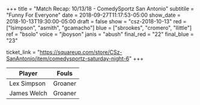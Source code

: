 +++
title = "Match Recap: 10/13/18 - ComedySportz San Antonio"
subtitile = "Funny For Everyone"
date = 2018-09-27T11:17:53-05:00
show_date = 2018-10-13T19:30:00-05:00
draft = false
show = "csz-2018-10-13"
red = ["lsimpson", "asmith", "gcamacho"]
blue = ["sbrookes", "cromero", "llittle"]
ref = "bsolo"
voice = "jboyson"
janis = "abush"
final_red = "22"
final_blue = "23"

ticket_link = "https://squareup.com/store/CSz-SanAntonio/item/comedysportz-saturday-night-6"
+++


| **Player** | **Fouls** |
|--------|-------|
|Lex Simpson |Groaner|
|James Welch |Groaner|
